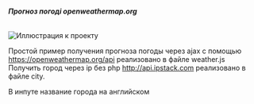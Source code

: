 ###### **Прогноз погоді openweathermap.org**
![Иллюстрация к проекту](https://github.com/khyzhniak/get_weather_ajsx__get_ip_only_js/main/Screenshot_1.png)

Простой пример получения прогноза погоды через ajax с помощью https://openweathermap.org/api реализовано в файле weather.js 
Получить город через ip без php http://api.ipstack.com реализовано в файле city.

В инпуте название города на английском
